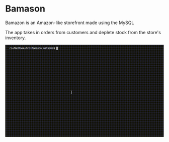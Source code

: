 # Bamason
Bamazon is an Amazon-like storefront made using the MySQL

The app takes in orders from customers and deplete stock from the store's inventory. 

![Application Example](https://raw.githubusercontent.com/nataliiafrank/Bamason/master/bamazon-demo.gif)